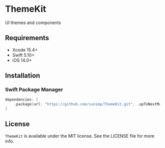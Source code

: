 # ThemeKit

UI themes and components

## Requirements

* Xcode 15.4+
* Swift 5.10+
* iOS 14.0+

## Installation

### Swift Package Manager

```swift
dependencies: [
    .package(url: "https://github.com/sunimp/ThemeKit.git", .upToNextMajor(from: "1.0.0"))
]
```

## License

`ThemeKit` is available under the MIT license. See the LICENSE file for more info.
